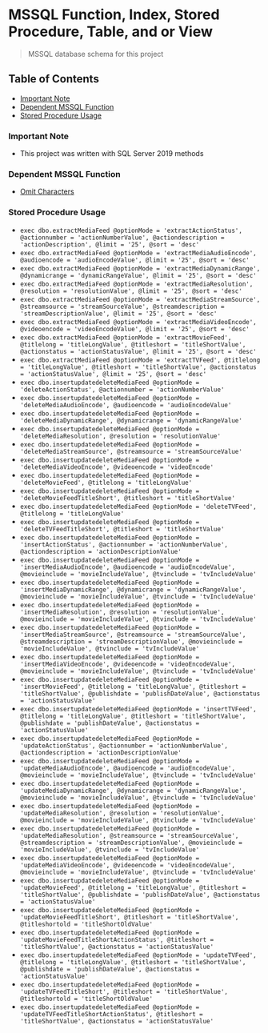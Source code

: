 # MSSQL Function, Index, Stored Procedure, Table, and or View
> MSSQL database schema for this project

## Table of Contents
* [Important Note](#important-note)
* [Dependent MSSQL Function](#dependent-mssql-function)
* [Stored Procedure Usage](#stored-procedure-usage)

### **Important Note**
* This project was written with SQL Server 2019 methods

### Dependent MSSQL Function
* [Omit Characters](https://github.com/Cuates/omitcharactersmssql)

### Stored Procedure Usage
* `exec dbo.extractMediaFeed @optionMode = 'extractActionStatus', @actionnumber = 'actionNumberValue', @actiondescription = 'actionDescription', @limit = '25', @sort = 'desc'`
* `exec dbo.extractMediaFeed @optionMode = 'extractMediaAudioEncode', @audioencode = 'audioEncodeValue', @limit = '25', @sort = 'desc'`
* `exec dbo.extractMediaFeed @optionMode = 'extractMediaDynamicRange', @dynamicrange = 'dynamicRangeValue', @limit = '25', @sort = 'desc'`
* `exec dbo.extractMediaFeed @optionMode = 'extractMediaResolution', @resolution = 'resolutionValue', @limit = '25', @sort = 'desc'`
* `exec dbo.extractMediaFeed @optionMode = 'extractMediaStreamSource', @streamsource = 'streamSourceValue', @streamdescription = 'streamDescriptionValue', @limit = '25', @sort = 'desc'`
* `exec dbo.extractMediaFeed @optionMode = 'extractMediaVideoEncode', @videoencode = 'videoEncodeValue', @limit = '25', @sort = 'desc'`
* `exec dbo.extractMediaFeed @optionMode = 'extractMovieFeed', @titlelong = 'titleLongValue', @titleshort = 'titleShortValue', @actionstatus = 'actionStatusValue', @limit = '25', @sort = 'desc'`
* `exec dbo.extractMediaFeed @optionMode = 'extractTVFeed', @titlelong = 'titleLongValue', @titleshort = 'titleShortValue', @actionstatus = 'actionStatusValue', @limit = '25', @sort = 'desc'`
* `exec dbo.insertupdatedeleteMediaFeed @optionMode = 'deleteActionStatus', @actionnumber = 'actionNumberValue'`
* `exec dbo.insertupdatedeleteMediaFeed @optionMode = 'deleteMediaAudioEncode', @audioencode = 'audioEncodeValue'`
* `exec dbo.insertupdatedeleteMediaFeed @optionMode = 'deleteMediaDynamicRange', @dynamicrange = 'dynamicRangeValue'`
* `exec dbo.insertupdatedeleteMediaFeed @optionMode = 'deleteMediaResolution', @resolution = 'resolutionValue'`
* `exec dbo.insertupdatedeleteMediaFeed @optionMode = 'deleteMediaStreamSource', @streamsource = 'streamSourceValue'`
* `exec dbo.insertupdatedeleteMediaFeed @optionMode = 'deleteMediaVideoEncode', @videoencode = 'videoEncode'`
* `exec dbo.insertupdatedeleteMediaFeed @optionMode = 'deleteMovieFeed', @titlelong = 'titleLongValue'`
* `exec dbo.insertupdatedeleteMediaFeed @optionMode = 'deleteMovieFeedTitleShort', @titleshort = 'titleShortValue'`
* `exec dbo.insertupdatedeleteMediaFeed @optionMode = 'deleteTVFeed', @titlelong = 'titleLongValue'`
* `exec dbo.insertupdatedeleteMediaFeed @optionMode = 'deleteTVFeedTitleShort', @titleshort = 'titleShortValue'`
* `exec dbo.insertupdatedeleteMediaFeed @optionMode = 'insertActionStatus', @actionnumber = 'actionNumberValue', @actiondescription = 'actionDescriptionValue'`
* `exec dbo.insertupdatedeleteMediaFeed @optionMode = 'insertMediaAudioEncode', @audioencode = 'audioEncodeValue', @movieinclude = 'movieIncludeValue', @tvinclude = 'tvIncludeValue'`
* `exec dbo.insertupdatedeleteMediaFeed @optionMode = 'insertMediaDynamicRange', @dynamicrange = 'dynamicRangeValue', @movieinclude = 'movieIncludeValue', @tvinclude = 'tvIncludeValue'`
* `exec dbo.insertupdatedeleteMediaFeed @optionMode = 'insertMediaResolution', @resolution = 'resolutionValue', @movieinclude = 'movieIncludeValue', @tvinclude = 'tvIncludeValue'`
* `exec dbo.insertupdatedeleteMediaFeed @optionMode = 'insertMediaStreamSource', @streamsource = 'streamSourceValue', @streamdescription = 'streamDescriptionValue', @movieinclude = 'movieIncludeValue', @tvinclude = 'tvIncludeValue'`
* `exec dbo.insertupdatedeleteMediaFeed @optionMode = 'insertMediaVideoEncode', @videoencode = 'videoEncodeValue', @movieinclude = 'movieIncludeValue', @tvinclude = 'tvIncludeValue'`
* `exec dbo.insertupdatedeleteMediaFeed @optionMode = 'insertMovieFeed', @titlelong = 'titleLongValue', @titleshort = 'titleShortValue', @publishdate = 'publishDateValue', @actionstatus = 'actionStatusValue'`
* `exec dbo.insertupdatedeleteMediaFeed @optionMode = 'insertTVFeed', @titlelong = 'titleLongValue', @titleshort = 'titleShortValue', @publishdate = 'publishDateValue', @actionstatus = 'actionStatusValue'`
* `exec dbo.insertupdatedeleteMediaFeed @optionMode = 'updateActionStatus', @actionnumber = 'actionNumberValue', @actiondescription = 'actionDescriptionValue'`
* `exec dbo.insertupdatedeleteMediaFeed @optionMode = 'updateMediaAudioEncode', @audioencode = 'audioEncodeValue', @movieinclude = 'movieIncludeValue', @tvinclude = 'tvIncludeValue'`
* `exec dbo.insertupdatedeleteMediaFeed @optionMode = 'updateMediaDynamicRange', @dynamicrange = 'dynamicRangeValue', @movieinclude = 'movieIncludeValue', @tvinclude = 'tvIncludeValue'`
* `exec dbo.insertupdatedeleteMediaFeed @optionMode = 'updateMediaResolution', @resolution = 'resolutionValue', @movieinclude = 'movieIncludeValue', @tvinclude = 'tvIncludeValue'`
* `exec dbo.insertupdatedeleteMediaFeed @optionMode = 'updateMediaResolution', @streamsource = 'streamSourceValue', @streamdescription = 'streamDescriptionValue', @movieinclude = 'movieIncludeValue', @tvinclude = 'tvIncludeValue'`
* `exec dbo.insertupdatedeleteMediaFeed @optionMode = 'updateMediaVideoEncode', @videoencode = 'videoEncodeValue', @movieinclude = 'movieIncludeValue', @tvinclude = 'tvIncludeValue'`
* `exec dbo.insertupdatedeleteMediaFeed @optionMode = 'updateMovieFeed', @titlelong = 'titleLongValue', @titleshort = 'titleShortValue', @publishdate = 'publishDateValue', @actionstatus = 'actionStatusValue'`
* `exec dbo.insertupdatedeleteMediaFeed @optionMode = 'updateMovieFeedTitleShort', @titleshort = 'titleShortValue', @titleshortold = 'titleShortOldValue'`
* `exec dbo.insertupdatedeleteMediaFeed @optionMode = 'updateMovieFeedTitleShortActionStatus', @titleshort = 'titleShortValue', @actionstatus = 'actionStatusValue'`
* `exec dbo.insertupdatedeleteMediaFeed @optionMode = 'updateTVFeed', @titlelong = 'titleLongValue', @titleshort = 'titleShortValue', @publishdate = 'publishDateValue', @actionstatus = 'actionStatusValue'`
* `exec dbo.insertupdatedeleteMediaFeed @optionMode = 'updateTVFeedTitleShort', @titleshort = 'titleShortValue', @titleshortold = 'titleShortOldValue'`
* `exec dbo.insertupdatedeleteMediaFeed @optionMode = 'updateTVFeedTitleShortActionStatus', @titleshort = 'titleShortValue', @actionstatus = 'actionStatusValue'`
